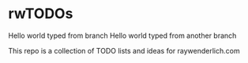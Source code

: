 # rwTODOs



Hello world typed from branch
Hello world typed from another branch

This repo is a collection of TODO lists and ideas for raywenderlich.com

